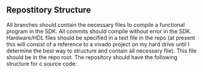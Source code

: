 
## Repostitory Structure
All branches should contain the necessary files to compile a functional program in the SDK. All commits should compile without error in the SDK. Hardware/HDL files should be specified in a text file in the repo (at present this will consist of a reference to a vivado project on my hard drive until I determine the best way to structure and contain all necessary file). This file should be in the repo root. 
The repository should have the following structure for c source code:  
